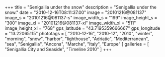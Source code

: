 +++
title = "Senigallia under the snow"
description = "Senigallia under the snow."
date = "2010-12-16T08:11:37.00"
image = "20101216@081137"
image_s = "20101216@081137-s"
image_width_s = "199"
image_height_s = "300"
image_xl = "20101216@081137-xl"
image_width_xl = "511"
image_height_xl = "768"
gps_latitude = "43.7195359666667"
gps_longitude = "13.22065115"
phototags = [ "2010-12-16", "2010-12", "2010", "winter", "morning", "snow", "harbor", "lighthouse", "Adriatic", "Mediterranean", "sea", "Senigallia", "Ancona", "Marche", "Italy", "Europe" ]
galleries = [ "Senigallia City and Seaside", "Timeline 2010" ]
+++
